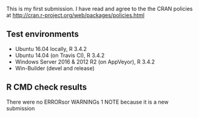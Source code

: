 This is my first submission. I have read and agree to the the CRAN policies at http://cran.r-project.org/web/packages/policies.html

## Test environments
* Ubuntu 16.04 locally, R 3.4.2
* Ubuntu 14.04 (on Travis CI), R 3.4.2
* Windows Server 2016 & 2012 R2 (on AppVeyor), R 3.4.2
* Win-Builder (devel and release)

## R CMD check results
There were no ERRORsor WARNINGs
1 NOTE because it is a new submission 
